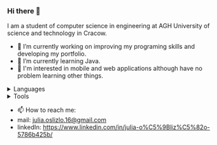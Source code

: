 ### Hi there 👋

I am a student of computer science in engineering at AGH University of science and technology in Cracow.

- 🔭 I’m currently working on improving my programing skills and developing my portfolio.
- 🌱 I’m currently learning Java.
- 🤔 I'm interested in mobile and web applications although have no problem learning other things.

<details>
  <summary>Languages</summary>
  C++,
  C,
  Java,
  Python,
  SQL,
  Bash,
  HTML,
  CSS,
  PHP,
  Bootstrap,
  Javascript
  </details>
  
 <details>
  <summary>Tools</summary>
  Visual Studio, 
  Android studio,
  Linux,
  Github
  </details>
  
- 📫 How to reach me: 
- mail: julia.oslizlo.16@gmail.com
- linkedIn: https://www.linkedin.com/in/julia-o%C5%9Bliz%C5%82o-5786b425b/
  


